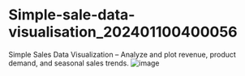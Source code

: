 # Simple-sale-data-visualisation_202401100400056
 Simple Sales Data Visualization – Analyze and plot revenue, product demand, and  seasonal sales trends. 
![image](https://github.com/user-attachments/assets/90d4b03f-6c22-4f39-89c7-b86d62d67a38)
